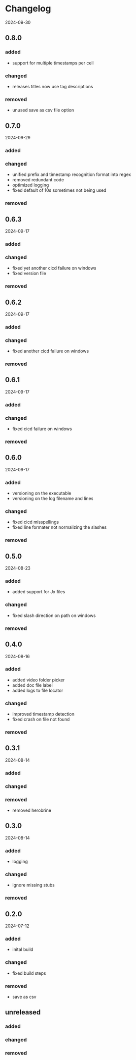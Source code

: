 # Changelog
2024-09-30
## 0.8.0
### added
 - support for multiple timestamps per cell
### changed
 - releases titles now use tag descriptions
### removed
 - unused save as csv file option

## 0.7.0
2024-09-29
### added
### changed
 - unified prefix and timestamp recognition format into regex
 - removed redundant code
 - optimized logging
 - fixed default of 10s sometimes not being used
### removed

## 0.6.3
2024-09-17

### added
### changed
 - fixed yet another cicd failure on windows
 - fixed version file
### removed

## 0.6.2
2024-09-17

### added
### changed
 - fixed another cicd failure on windows
### removed

## 0.6.1
2024-09-17

### added
### changed
 - fixed cicd failure on windows
### removed

## 0.6.0
2024-09-17

### added
 - versioning on the executable
 - versioning on the log filename and lines
### changed
 - fixed cicd misspellings
 - fixed line formater not normalizing the slashes
### removed

## 0.5.0
2024-08-23

### added
 - added support for Jx files
### changed
 - fixed slash direction on path on windows
### removed

## 0.4.0
2024-08-16
### added
 - added video folder picker
 - added doc file label
 - added logs to file locator
### changed
 - improved timestamp detection
 - fixed crash on file not found
### removed

## 0.3.1
2024-08-14
### added
### changed
### removed
 - removed herobrine

## 0.3.0
2024-08-14

### added
 - logging

### changed
 - ignore missing stubs

### removed

## 0.2.0
2024-07-12

### added
 - inital build

### changed
- fixed build steps
### removed
- save as csv

## unreleased

### added
### changed
### removed


